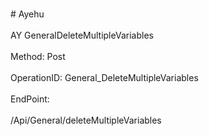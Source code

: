 <br>#     Ayehu</br>
<br>AY GeneralDeleteMultipleVariables</br>
<br>Method: Post</br>
<br>OperationID: General_DeleteMultipleVariables</br>
<br>EndPoint:</br>
<br>/Api/General/deleteMultipleVariables</br>
